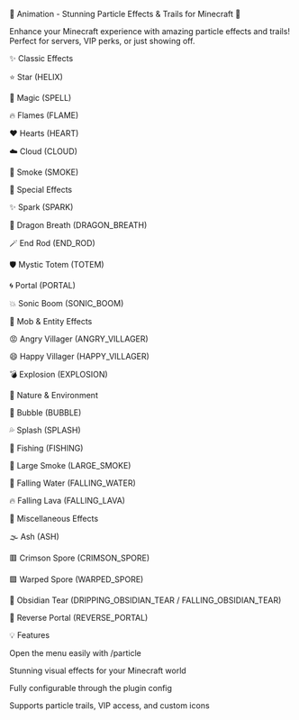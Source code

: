 🎇 Animation - Stunning Particle Effects & Trails for Minecraft 🎇

Enhance your Minecraft experience with amazing particle effects and trails! Perfect for servers, VIP perks, or just showing off.

✨ Classic Effects

⭐ Star (HELIX)

🔮 Magic (SPELL)

🔥 Flames (FLAME)

❤️ Hearts (HEART)

☁️ Cloud (CLOUD)

💨 Smoke (SMOKE)

💎 Special Effects

✨ Spark (SPARK)

🐉 Dragon Breath (DRAGON_BREATH)

🪄 End Rod (END_ROD)

🛡️ Mystic Totem (TOTEM)

🌀 Portal (PORTAL)

💥 Sonic Boom (SONIC_BOOM)

🧟 Mob & Entity Effects

😡 Angry Villager (ANGRY_VILLAGER)

😄 Happy Villager (HAPPY_VILLAGER)

💣 Explosion (EXPLOSION)

🌊 Nature & Environment

🫧 Bubble (BUBBLE)

💦 Splash (SPLASH)

🎣 Fishing (FISHING)

💨 Large Smoke (LARGE_SMOKE)

🌊 Falling Water (FALLING_WATER)

🔥 Falling Lava (FALLING_LAVA)

🌌 Miscellaneous Effects

🌫️ Ash (ASH)

🟥 Crimson Spore (CRIMSON_SPORE)

🟪 Warped Spore (WARPED_SPORE)

🗿 Obsidian Tear (DRIPPING_OBSIDIAN_TEAR / FALLING_OBSIDIAN_TEAR)

🔄 Reverse Portal (REVERSE_PORTAL)

💡 Features

Open the menu easily with /particle

Stunning visual effects for your Minecraft world

Fully configurable through the plugin config

Supports particle trails, VIP access, and custom icons




